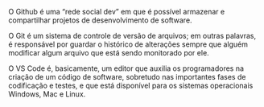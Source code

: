 O Github é uma “rede social dev” em que é possível armazenar e compartilhar projetos de desenvolvimento de software.

O Git é um sistema de controle de versão de arquivos; em outras palavras, é responsável por guardar o histórico de alterações sempre que alguém modificar algum arquivo que está sendo monitorado por ele.

O VS Code é, basicamente, um editor que auxilia os programadores na criação de um código de software, sobretudo nas importantes fases de codificação e testes, e que está disponível para os sistemas operacionais Windows, Mac e Linux.
